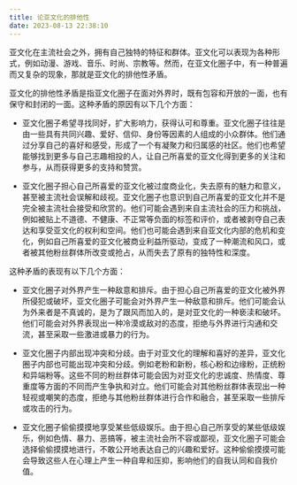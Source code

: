 ```yaml
---
title: 论亚文化的排他性
date: 2023-08-13 22:38:10
---
```


亚文化在主流社会之外，拥有自己独特的特征和群体。亚文化可以表现为各种形式，例如动漫、游戏、音乐、时尚、宗教等。然而，在亚文化圈子中，有一种普遍而又复杂的现象，那就是亚文化的排他性矛盾。

亚文化的排他性矛盾是指亚文化圈子在面对外界时，既有包容和开放的一面，也有保守和封闭的一面。这种矛盾的原因有以下几个方面：

- 亚文化圈子希望寻找同好，扩大影响力，获得认可和尊重。亚文化圈子往往是由一些具有共同兴趣、爱好、信仰、身份等因素的人组成的小众群体。他们通过分享自己的喜好和感受，形成了一个有凝聚力和归属感的社区。他们也希望能够找到更多与自己志趣相投的人，让自己所喜爱的亚文化得到更多的关注和参与，从而获得更多的支持和赞赏。

- 亚文化圈子担心自己所喜爱的亚文化被过度商业化，失去原有的魅力和意义，甚至被主流社会误解和歧视。亚文化圈子也意识到自己所喜爱的亚文化并不是完全被主流社会接受和欣赏的。他们可能会遇到来自主流社会的压力和挑战，例如被贴上不道德、不健康、不正常等负面的标签和评价，或者被剥夺自己表达和享受亚文化的权利和空间。他们也可能会遇到来自亚文化内部的危机和变化，例如自己所喜爱的亚文化被商业利益所驱动，变成了一种潮流和风口，或者被其他粉丝群体所改变或抢占，从而失去了原有的独特性和深度。

这种矛盾的表现有以下几个方面：

- 亚文化圈子对外界产生一种敌意和排斥。由于担心自己所喜爱的亚文化被外界所侵犯或破坏，亚文化圈子可能会对外界产生一种敌意和排斥。他们可能会认为外来者是不真诚的，是为了跟风而加入的，是对亚文化的一种亵渎和破坏。他们可能会对外界表现出一种冷漠或敌对的态度，拒绝与外界进行沟通和交流，甚至采取一些激进或暴力的行为。

- 亚文化圈子内部出现冲突和分歧。由于对亚文化的理解和喜好的差异，亚文化圈子内部也可能出现冲突和分歧。例如老粉和新粉，核心粉和边缘粉，正统粉和异端粉等。这些不同的粉丝群体可能会因为对亚文化的忠诚度、热情度、尊重度等方面的不同而产生争执和对立。他们可能会对其他粉丝群体表现出一种轻视或嘲笑的态度，拒绝与其他粉丝群体进行合作和融合，甚至采取一些排斥或攻击的行为。

- 亚文化圈子偷偷摸摸地享受某些低级娱乐。由于担心自己所享受的某些低级娱乐，例如色情、暴力、恶搞等，被主流社会所不容或鄙视，亚文化圈子可能会选择偷偷摸摸地进行，不敢公开地表达自己的兴趣和爱好。这种偷偷摸摸可能会导致这些人在心理上产生一种自卑和压抑，影响他们的自我认同和自我价值。